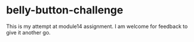 # belly-button-challenge

This is my attempt at module14 assignment. I am welcome for feedback to give it another go.
